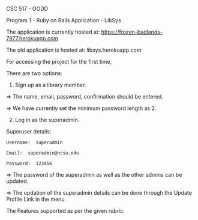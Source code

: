 
CSC 517 - OODD

Program 1 - Ruby on Rails Application - LibSys

The application is  currently hosted at: https://frozen-badlands-7977.herokuapp.com

The old application is hosted at: libsys.herokuapp.com

For accessing the project for the first time, 

There are two options:


1) Sign up as a library member.

=> The name, email, password, confirmation should be entered. 

=> We have currently set the minimum password length as 2. 


2) Log in as the superadmin. 

Superuser details:

	Username:  superadmin

	Email:  superadmin@ncsu.edu

	Password:  123456
	
=> The password of the superadmin as well as the other admins can be updated. 

=> The updation of the superadmin details can be done through the Update Profile Link in the menu.  

The Features supported as per the given rubric:




